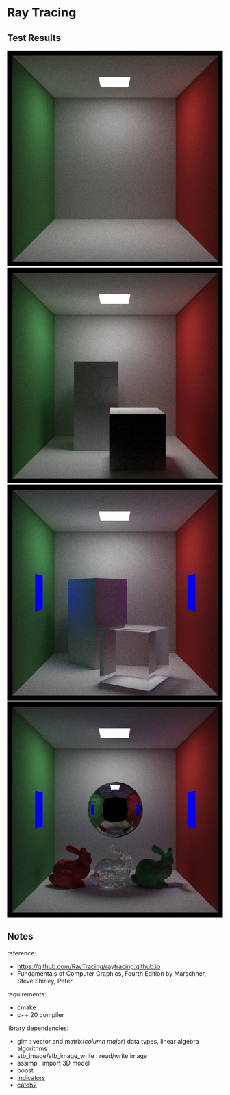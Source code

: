 # Ray Tracing 

## Test Results

![](README.asserts/cornell_box.png)
![](README.asserts/cornell_box_with_cuboid.png)
![](README.asserts/cornell_box_with_cuboid_rotate.png)
![](README.asserts/cornell_box_bunny.png)

## Notes

reference:

- https://github.com/RayTracing/raytracing.github.io
- Fundamentals of Computer Graphics, Fourth Edition by Marschner, Steve Shirley, Peter

requirements:

- cmake
- c++ 20 compiler

library dependencies:

- glm : vector and matrix(*column major*) data types, linear algebra algorithms
- stb_image/stb_image_write : read/write image
- assimp : import 3D model
- boost
- [indicators](https://github.com/p-ranav/indicators)
- [catch2](https://github.com/catchorg/Catch2)

